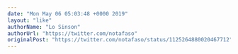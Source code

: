 ```yaml
---
date: "Mon May 06 05:03:48 +0000 2019"
layout: "like"
authorName: "Lo Sinson"
authorUrl: "https://twitter.com/notafaso"
originalPost: "https://twitter.com/notafaso/status/1125264880020467712"
---
```


